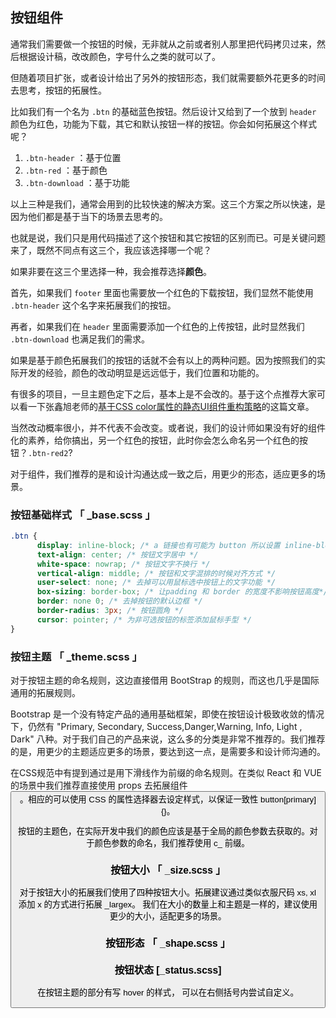 
## 按钮组件

通常我们需要做一个按钮的时候，无非就从之前或者别人那里把代码拷贝过来，然后根据设计稿，改改颜色，字号什么之类的就可以了。

但随着项目扩张，或者设计给出了另外的按钮形态，我们就需要额外花更多的时间去思考，按钮的拓展性。

比如我们有一个名为 `.btn` 的基础蓝色按钮。然后设计又给到了一个放到 `header` 颜色为红色，功能为下载，其它和默认按钮一样的按钮。你会如何拓展这个样式呢？ 

1. `.btn-header` ：基于位置
2. `.btn-red` ：基于颜色
3. `.btn-download` ：基于功能

以上三种是我们，通常会用到的比较快速的解决方案。这三个方案之所以快速，是因为他们都是基于当下的场景去思考的。

也就是说，我们只是用代码描述了这个按钮和其它按钮的区别而已。可是关键问题来了，既然不同点有这三个，我应该选择哪一个呢？

如果非要在这三个里选择一种，我会推荐选择**颜色**。

首先，如果我们 `footer` 里面也需要放一个红色的下载按钮，我们显然不能使用 `.btn-header` 这个名字来拓展我们的按钮。

再者，如果我们在 `header` 里面需要添加一个红色的上传按钮，此时显然我们 `.btn-download` 也满足我们的需求。

如果是基于颜色拓展我们的按钮的话就不会有以上的两种问题。因为按照我们的实际开发的经验，颜色的改动明显是远远低于，我们位置和功能的。

有很多的项目，一旦主题色定下之后，基本上是不会改的。基于这个点推荐大家可以看一下张鑫旭老师的[基于CSS color属性的静态UI组件重构策略](https://www.zhangxinxu.com/wordpress/2016/11/development-ui-component-based-on-css-color/)的这篇文章。

当然改动概率很小，并不代表不会改变。或者说，我们的设计师如果没有好的组件化的素养，给你搞出，另一个红色的按钮，此时你会怎么命名另一个红色的按钮？`.btn-red2`?

对于组件，我们推荐的是和设计沟通达成一致之后，用更少的形态，适应更多的场景。


### 按钮基础样式 「 _base.scss 」

```css
.btn {
      display: inline-block; /* a 链接也有可能为 button 所以设置 inline-block 属性 */
      text-align: center; /* 按钮文字居中 */
      white-space: nowrap; /* 按钮文字不换行 */
      vertical-align: middle; /* 按钮和文字混排的时候对齐方式 */
      user-select: none; /* 去掉可以用鼠标选中按钮上的文字功能 */
      box-sizing: border-box; /* 让padding 和 border 的宽度不影响按钮高度*/
      border: none 0; /* 去掉按钮的默认边框 */
      border-radius: 3px; /* 按钮圆角 */
      cursor: pointer; /* 为非可选按钮的标签添加鼠标手型 */
}          
```

### 按钮主题 「 _theme.scss 」

对于按钮主题的命名规则，这边直接借用 BootStrap 的规则，而这也几乎是国际通用的拓展规则。

Bootstrap 是一个没有特定产品的通用基础框架，即使在按钮设计极致收敛的情况下，仍然有 "Primary, Secondary, Success,Danger,Warning, Info, Light , Dark" 八种。对于我们自己的产品来说，这么多的分类是非常不推荐的。我们推荐的是，用更少的主题适应更多的场景，要达到这一点，是需要多和设计师沟通的。

在CSS规范中有提到通过是用下滑线作为前缀的命名规则。在类似 React 和 VUE 的场景中我们推荐直接使用 props 去拓展组件 <Button primary />。相应的可以使用 CSS 的属性选择器去设定样式，以保证一致性 button[primary]{}。

按钮的主题色，在实际开发中我们的颜色应该是基于全局的颜色参数去获取的。对于颜色参数的命名，我们推荐使用 c_ 前缀。

### 按钮大小 「 _size.scss 」

对于按钮大小的拓展我们使用了四种按钮大小。拓展建议通过类似衣服尺码 xs, xl 添加 x 的方式进行拓展 _largex。
我们在大小的数量上和主题是一样的，建议使用更少的大小，适配更多的场景。


### 按钮形态 「 _shape.scss 」


### 按钮状态 [_status.scss]

在按钮主题的部分有写 hover 的样式， 可以在右侧括号内尝试自定义。
